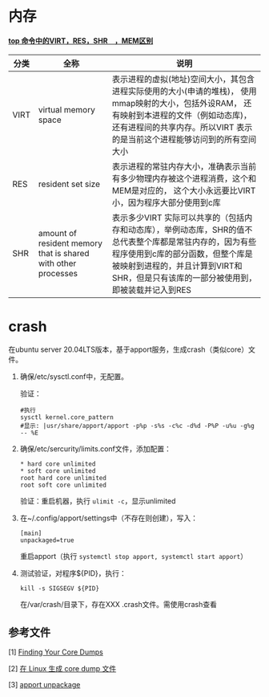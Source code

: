 # 内存

#### [top 命令中的VIRT，RES，SHR　，MEM区别](https://www.cnblogs.com/hustcpp/p/11097646.html)

| 分类 | 全称                                                          | 说明                                                                                                                                                                                                                                |
| ---- | ------------------------------------------------------------- | ----------------------------------------------------------------------------------------------------------------------------------------------------------------------------------------------------------------------------------- |
| VIRT | virtual memory space                                          | 表示进程的虚拟(地址)空间大小，其包含进程实际使用的大小(申请的堆栈)， 使用mmap映射的大小，包括外设RAM， 还有映射到本进程的文件（例如动态库)，还有进程间的共享内存。所以VIRT 表示的是当前这个进程能够访问到的所有空间大小             |
| RES  | resident set size                                             | 表示进程的常驻内存大小，准确表示当前有多少物理内存被这个进程消费，这个和MEM是对应的， 这个大小永远要比VIRT小，因为程序大部分使用到c库                                                                                               |
| SHR  | amount of resident memory that is shared with other processes | 表示多少VIRT 实际可以共享的（包括内存和动态库），举例动态库，SHR的值不总代表整个库都是常驻内存的，因为有些程序使用到c库的部分函数，但整个库是被映射到进程的，并且计算到VIRT和SHR，但是只有该库的一部分被使用到，即被装载并记入到RES |


# crash

在ubuntu server 20.04LTS版本，基于apport服务，生成crash（类似core）文件。

1. 确保/etc/sysctl.conf中，无配置。

   验证：

   ```
   #执行
   sysctl kernel.core_pattern
   #显示: |usr/share/apport/apport -p%p -s%s -c%c -d%d -P%P -u%u -g%g -- %E

   ```
2. 确保/etc/sercurity/limits.conf文件，添加配置：

   ```
   * hard core unlimited
   * soft core unlimited
   root hard core unlimited
   root soft core unlimited

   ```

   验证：重启机器，执行 `ulimit -c`，显示unlimited
3. 在~/.config/apport/settings中（不存在则创建），写入：

   ```
   [main]
   unpackaged=true
   ```

   重启apport（执行 `systemctl stop apport, systemctl start apport`）
4. 测试验证，对程序${PID}，执行：

   ```
   kill -s SIGSEGV ${PID}
   ```

   在/var/crash/目录下，存在XXX .crash文件。需使用crash查看

## 参考文件

[1] [Finding Your Core Dumps](https://www.logikalsolutions.com/wordpress/information-technology/core-dumps/)

[2] [在 Linux 生成 core dump 文件](http://senlinzhan.github.io/2017/12/31/coredump/)

[3] [apport unpackage](https://stackoverflow.com/questions/14204961/how-to-change-apport-default-behaviour-for-non-packaged-application-crashes)
